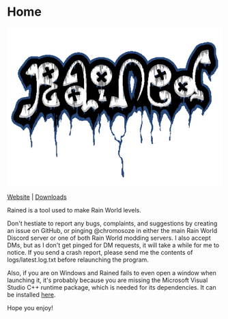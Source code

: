 # Home
![Rained logo](img/rained-logo.png)

[Website](https://github.com/pkhead/rained) | [Downloads](https://github.com/pkhead/rained/releases)

Rained is a tool used to make Rain World levels.

Don't hestiate to report any bugs, complaints, and suggestions by creating an issue on GitHub, or pinging @chromosoze in either the main Rain World Discord server or one of both Rain World modding servers. I also accept DMs, but as I don't get pinged for DM requests, it will take a while for me to notice. If you send a crash report, please send me the contents of logs/latest.log.txt before relaunching the program.

Also, if you are on Windows and Rained fails to even open a window when launching it, it's probably because you are missing the Microsoft Visual Studio C++ runtime package, which is needed for its dependencies. It can be installed [here](https://aka.ms/vs/17/release/vc_redist.x64.exe).

Hope you enjoy!